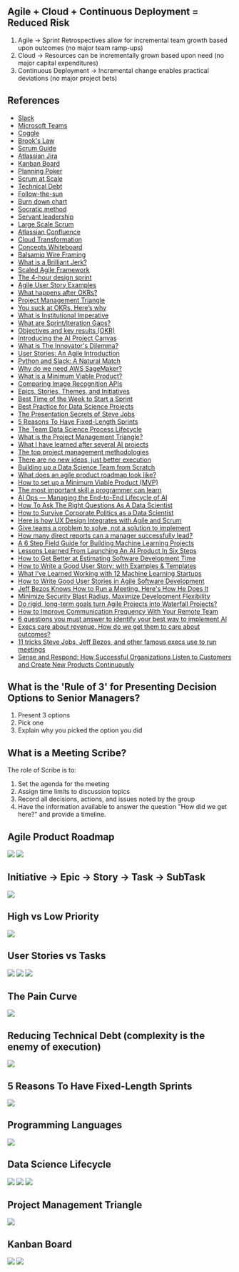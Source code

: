 ## Agile + Cloud + Continuous Deployment = Reduced Risk
1) Agile -> Sprint Retrospectives allow for incremental team growth based upon outcomes (no major team ramp-ups)
2) Cloud -> Resources can be incrementally grown based upon need (no major capital expenditures)
3) Continuous Deployment -> Incremental change enables practical deviations (no major project bets)

## References
* [Slack](https://slack.com/intl/en-ca/)
* [Microsoft Teams](https://en.wikipedia.org/wiki/Microsoft_Teams)
* [Coggle](https://coggle.it)
* [Brook's Law](https://en.wikipedia.org/wiki/Brooks%27s_law)
* [Scrum Guide](https://www.scrumguides.org/index.html)
* [Atlassian Jira](https://www.atlassian.com/software/jira?r=APMT)
* [Kanban Board](https://en.wikipedia.org/wiki/Kanban_board)
* [Planning Poker](https://en.wikipedia.org/wiki/Planning_poker)
* [Scrum at Scale](https://www.scrumatscale.com/scrum-at-scale-guide-read-online/)
* [Technical Debt](https://en.wikipedia.org/wiki/Technical_debt)
* [Follow-the-sun](https://en.wikipedia.org/wiki/Follow-the-sun)
* [Burn down chart](https://en.wikipedia.org/wiki/Burn_down_chart)
* [Socratic method](https://en.wikipedia.org/wiki/Socratic_method)
* [Servant leadership](https://en.wikipedia.org/wiki/Servant_leadership)
* [Large Scale Scrum](https://less.works)
* [Atlassian Confluence](https://www.atlassian.com/software/confluence)
* [Cloud Transformation](https://www.dynatrace.com/news/blog/what-i-learned-in-my-80-hours-with-singapore-cloud-transformation-leaders/)
* [Concepts Whiteboard](https://concepts.app/en/)
* [Balsamiq Wire Framing](https://balsamiq.com/?gclid=Cj0KCQjwj_XpBRCCARIsAItJiuQfOalumnddzhZm1-dGZt7jCQE7og5dvvzTDXfTgsJzOtnt2jufwQcaAsmOEALw_wcB)
* [What is a Brilliant Jerk?](https://www.inc.com/jim-schleckser/why-netflix-doesn-t-tolerate-brilliant-jerks.html)
* [Scaled Agile Framework](https://www.scaledagileframework.com)
* [The 4-hour design sprint](https://ux.shopify.com/the-4-hour-design-sprint-b05b516cede7)
* [Agile User Story Examples](https://tech.gsa.gov/guides/user_story_example/)
* [What happens after OKRs?](https://medium.com/pminsider/what-happens-after-okrs-2c64a8c27974)
* [Project Management Triangle](https://en.wikipedia.org/wiki/Project_management_triangle)
* [You suck at OKRs. Here’s why](https://medium.com/@jboogie/you-suck-at-okrs-heres-why-84e7bf2836d3)
* [What is Institutional Imperative](https://www.allbusiness.com/how-to-avoid-the-institutional-imperative-14597416-1.html)
* [What are Sprint/Iteration Gaps?](https://community.versionone.com/VersionOne/VersionOne_Basics/Common_Questions/What_are_Sprint%2F%2FIteration_Gaps%3F)
* [Objectives and key results (OKR)](https://en.wikipedia.org/wiki/OKR)
* [Introducing the AI Project Canvas](https://towardsdatascience.com/introducing-the-ai-project-canvas-e88e29eb7024)
* [What is The Innovator's Dilemma?](https://en.wikipedia.org/wiki/The_Innovator%27s_Dilemma)
* [User Stories: An Agile Introduction](http://www.agilemodeling.com/artifacts/userStory.htm)
* [Python and Slack: A Natural Match](https://towardsdatascience.com/python-and-slack-a-natural-match-60b136883d4d)
* [Why do we need AWS SageMaker?](https://towardsdatascience.com/why-do-we-need-aws-sagemaker-79bce465f19f)
* [What is a Minimum Viable Product?](https://en.wikipedia.org/wiki/Minimum_viable_product)
* [Comparing Image Recognition APIs](https://www.upwork.com/hiring/data/comparing-image-recognition-apis/)
* [Epics, Stories, Themes, and Initiatives](https://www.atlassian.com/agile/project-management/epics-stories-themes)
* [Best Time of the Week to Start a Sprint](https://www.scrumalliance.org/community/articles/2016/october/best-time-of-the-week-to-start-a-sprint)
* [Best Practice for Data Science Projects](https://towardsdatascience.com/best-practice-for-data-science-projects-d91193fbd0ff)
* [The Presentation Secrets of Steve Jobs](https://www.slideshare.net/cvgallo/the-presentation-secrets-of-steve-jobs-2609477)
* [5 Reasons To Have Fixed-Length Sprints](https://www.knowledgehut.com/blog/agile/5-reasons-to-have-fixed-length-sprints)
* [The Team Data Science Process Lifecycle](https://docs.microsoft.com/en-us/azure/machine-learning/team-data-science-process/overview)
* [What is the Project Management Triangle?](https://en.wikipedia.org/wiki/Project_management_triangle)
* [What I have learned after several AI projects](https://medium.com/predict/what-i-have-learned-after-several-ai-projects-131e345ac5cd)
* [The top project management methodologies](https://monday.com/blog/top-project-management-methodologies/)
* [There are no new ideas, just better execution](https://www.businessinsider.com/there-are-no-new-business-ideas-2012-9)
* [Building up a Data Science Team from Scratch](https://techblog.commercetools.com/building-up-a-data-science-team-from-scratch-7a7b24ba9f2d)
* [What does an agile product roadmap look like?](https://medium.com/@jboogie/what-does-an-agile-product-roadmap-look-like-cf0dbe5be4ef)
* [How to set up a Minimum Viable Product (MVP)](https://medium.com/ideachain/from-a-problem-to-a-well-defined-mvp-in-8-steps-88efa12c1345)
* [The most important skill a programmer can learn](https://www.freecodecamp.org/news/the-most-important-skill-a-programmer-can-learn-9d410c786baf/)
* [AI Ops — Managing the End-to-End Lifecycle of AI](https://medium.com/inside-machine-learning/ai-ops-managing-the-end-to-end-lifecycle-of-ai-3606a59591b0)
* [How To Ask The Right Questions As A Data Scientist](https://towardsdatascience.com/how-to-ask-the-right-questions-as-a-data-scientist-913621907411)
* [How to Survive Corporate Politics as a Data Scientist](https://medium.com/better-programming/how-to-survive-corporate-politics-as-a-data-scientist-ba914fac2471)
* [Here is how UX Design Integrates with Agile and Scrum](https://medium.com/swlh/here-is-how-ux-design-integrates-with-agile-and-scrum-4f3cf8c10e24)
* [Give teams a problem to solve, not a solution to implement](https://blog.usejournal.com/give-teams-a-problem-to-solve-not-a-solution-to-implement-52ad16252716)
* [How many direct reports can a manager successfully lead?](https://wideangle.com/many-direct-reports-can-manager-successfully-lead/)
* [A 6 Step Field Guide for Building Machine Learning Projects](https://towardsdatascience.com/a-6-step-field-guide-for-building-machine-learning-projects-6e4554f6e3a1)
* [Lessons Learned From Launching An AI Product In Six Steps](https://www.forbes.com/sites/forbestechcouncil/2018/06/13/lessons-learned-from-launching-an-ai-product-in-six-steps/#41066a64331e)
* [How to Get Better at Estimating Software Development Time](https://hackernoon.com/barriers-to-effective-software-effort-estimation-and-how-to-avoid-them-4abd39f09f26)
* [How to Write a Good User Story: with Examples & Templates](https://stormotion.io/blog/how-to-write-a-good-user-story-with-examples-templates/)
* [What I’ve Learned Working with 12 Machine Learning Startups](https://towardsdatascience.com/what-ive-learned-working-with-12-machine-learning-startups-a9a3026d2419)
* [How to Write Good User Stories in Agile Software Development](https://blog.easyagile.com/how-to-write-good-user-stories-in-agile-software-development-d4b25356b604)
* [Jeff Bezos Knows How to Run a Meeting. Here's How He Does It](https://www.inc.com/justin-bariso/jeff-bezos-knows-how-to-run-a-meeting-here-are-his-three-simple-rules.html)
* [Minimize Security Blast Radius, Maximize Development Flexibility](https://www.cloudtp.com/doppler/adopting-multi-cloud-strategy/)
* [Do rigid, long-term goals turn Agile Projects into Waterfall Projects?](https://medium.com/@teunhompe/scrum-loves-deadlines-an-end-to-the-holy-debate-3b172b458605)
* [How to Improve Communication Frequency With Your Remote Team](https://medium.com/better-humans/how-to-improve-communication-frequency-with-your-remote-team-a446e15e5bb5)
* [6 questions you must answer to identify your best way to implement AI](https://venturebeat.com/2018/06/14/6-questions-you-must-answer-to-identify-your-best-way-to-implement-ai/)
* [Execs care about revenue. How do we get them to care about outcomes?](https://medium.com/@jboogie/execs-care-about-revenue-how-do-we-get-them-to-care-about-outcomes-5d541a823358)
* [11 tricks Steve Jobs, Jeff Bezos, and other famous execs use to run meetings](https://www.businessinsider.com/steve-jobs-jeff-bezos-meeting-tricks-2014-11)
* [Sense and Respond: How Successful Organizations Listen to Customers and Create New Products Continuously](https://medium.com/@hyung_money/book-review-sense-respond-8810874a67ad)

## What is the 'Rule of 3' for Presenting Decision Options to Senior Managers?
1) Present 3 options
2) Pick one
3) Explain why you picked the option you did

## What is a Meeting Scribe?
The role of Scribe is to:
1) Set the agenda for the meeting
2) Assign time limits to discussion topics
3) Record all decisions, actions, and issues noted by the group
4) Have the information available to answer the question "How did we get here?" and provide a timeline.

## Agile Product Roadmap
![](https://github.com/geoffreylink/Projects/blob/master/05%20Project%20Management/images/AgileProductRoadmap.png)
![](https://github.com/geoffreylink/Projects/blob/master/05%20Project%20Management/images/SCRUMUX.png)

## Initiative -> Epic -> Story -> Task -> SubTask
![](https://github.com/geoffreylink/Projects/blob/master/05%20Project%20Management/images/InitiativeEpicStory.png)

## High vs Low Priority
![](https://github.com/geoffreylink/Projects/blob/master/05%20Project%20Management/images/HighvsLowPriority.png)

## User Stories vs Tasks
![](https://github.com/geoffreylink/Projects/blob/master/05%20Project%20Management/images/UserStoriesvsTasks.jpeg)
![](https://github.com/geoffreylink/Projects/blob/master/05%20Project%20Management/images/UserStoryChecklist.jpeg)
![](https://github.com/geoffreylink/Projects/blob/master/05%20Project%20Management/images/AcceptanceCriteriaChecklist.jpeg)

## The Pain Curve
![](https://github.com/geoffreylink/Projects/blob/master/05%20Project%20Management/images/ThePainCurve.jpg)

## Reducing Technical Debt (complexity is the enemy of execution)
![](https://github.com/geoffreylink/Projects/blob/master/05%20Project%20Management/images/SmallCodebase.png)

## 5 Reasons To Have Fixed-Length Sprints
![](https://github.com/geoffreylink/Projects/blob/master/05%20Project%20Management/images/5ReasonsToHaveFixed-LengthSprints.png)

## Programming Languages
![](https://github.com/geoffreylink/Projects/blob/master/05%20Project%20Management/images/ProgrammingLanguages.png)

## Data Science Lifecycle
![](https://github.com/geoffreylink/Projects/blob/master/05%20Project%20Management/images/DataScienceLifecycle.png)
![](https://github.com/geoffreylink/Projects/blob/master/05%20Project%20Management/images/TypicalMachineLearningProjectWorkflow.png)
![](https://github.com/geoffreylink/Projects/blob/master/05%20Project%20Management/images/BuildTrainDeploy.png)

## Project Management Triangle
![](https://github.com/geoffreylink/Projects/blob/master/05%20Project%20Management/images/ProjectManagementTriangle.png)

## Kanban Board
![](https://github.com/geoffreylink/Projects/blob/master/05%20Project%20Management/images/KanbanBoard.png)
![](https://github.com/geoffreylink/Projects/blob/master/05%20Project%20Management/images/SampleBurndownChart.png)
